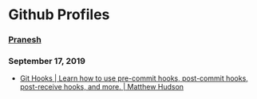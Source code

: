 # Github Profiles

### [Pranesh](https://github.com/pranesh239)

### September 17, 2019 
- [Git Hooks | Learn how to use pre-commit hooks, post-commit hooks, post-receive hooks, and more. | Matthew Hudson](https://githooks.com/) 